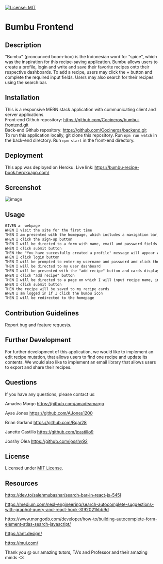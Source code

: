 [![License: MIT](https://img.shields.io/badge/License-MIT-yellow.svg)](https://opensource.org/licenses/MIT)

# Bumbu Frontend

## Description
"Bumbu" (pronounced boom-boo) is the Indonesian word for "spice", which was the inspiration for this recipe-saving application. Bumbu allows users to create a profile, login and write and save their favorite recipes onto their respective dashboards. To add a recipe, users may click the + button and complete the required input fields. Users may also search for their recipes using the search bar. 

## Installation
This is a responsive MERN stack application with communicating client and server applications.
<br />
Front-end Github repository: https://github.com/Cocineros/bumbu-frontend.git
<br />
Back-end Github repository: https://github.com/Cocineros/backend.git
<br />
To run this application locally, git clone this repository. Run `npm run watch` in the back-end directory. Run `npm start` in the front-end directory. 

## Deployment
This app was deployed on Heroku. Live link: 
https://bumbu-recipe-book.herokuapp.com/


## Screenshot
![image](https://user-images.githubusercontent.com/88861538/159187590-33ae5f1c-a3f8-44c4-8ccb-28f41f72582e.png)


## Usage

```md
GIVEN a  webpage
WHEN I visit the site for the first time
THEN I am presented with the homepage, which includes a navigation bar, a description of the site, example recipe cards, login and sign-up buttons and a footer
WHEN I click the sign-up button
THEN I will be directed to a form with name, email and password fields I will fill out 
WHEN I click submit button
THEN the "You have succesfully created a profile" message will appear and I will be directed to my user dashboard
WHEN I click login button
THEN I will be prompted to enter my username and password and click the login button
THEN I will be directed to my user dashboard
THEN I will be presented with the "add recipe" button and cards displaying my saved recipes
WHEN I click "add recipe" button
THEN I will be directed to a page on which I will input recipe name, ingredients, directions and description fields
WHEN I click submit button
THEN the recipe will be saved to my recipe cards
WHEN I am logged in if I click the bumbu icon
THEN I will be redirected to the homepage

```

## Contribution Guidelines
Report bug and feature requests.

## Further Development
For further development of this application, we would like to implement an edit recipe mutation, that allows users to find one recipe and update its contents. We would also like to implement an email library that allows users to export and share their recipes. 

## Questions
If you have any questions, please contact us:

Amadea Margo
https://github.com/amadeamargo

Ayse Jones
https://github.com/AJones1200

Brian Garland
https://github.com/Bgar28

Janette Castillo
https://github.com/jcastillo9

Josshy Olea
https://github.com/josshy92 

## License 
Licensed under [MIT License](https://opensource.org/licenses/MIT).

## Resources
https://dev.to/salehmubashar/search-bar-in-react-js-545l


https://medium.com/nexl-engineering/search-autocomplete-suggestions-with-graphql-query-and-react-hook-3f920215bb9d


https://www.mongodb.com/developer/how-to/building-autocomplete-form-element-atlas-search-javascript/


https://ant.design/


https://mui.com/


Thank you @ our amazing tutors, TA's and Professor and their amazing minds <3
